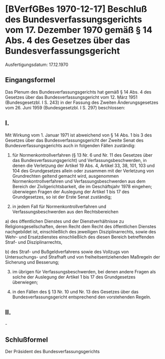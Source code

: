 # [BVerfGBes 1970-12-17] Beschluß des Bundesverfassungsgerichts vom 17. Dezember 1970 gemäß § 14 Abs. 4 des Gesetzes über das Bundesverfassungsgericht

Ausfertigungsdatum: 17.12.1970

 

## Eingangsformel

Das Plenum des Bundesverfassungsgerichts hat gemäß § 14 Abs. 4 des Gesetzes über das Bundesverfassungsgericht vom 12. März 1951 (Bundesgesetzbl. I S. 243) in der Fassung des Zweiten Änderungsgesetzes vom 26. Juni 1959 (Bundesgesetzbl. I S. 297) beschlossen:


## I.

Mit Wirkung vom 1. Januar 1971 ist abweichend von § 14 Abs. 1 bis 3 des Gesetzes über das Bundesverfassungsgericht der Zweite Senat des Bundesverfassungsgerichts auch in folgenden Fällen zuständig:

1. für Normenkontrollverfahren (§ 13 Nr. 6 und Nr. 11 des Gesetzes über das Bundesverfassungsgericht) und Verfassungsbeschwerden, in denen die Verletzung der Artikel 19 Abs. 4, Artikel 33, 38, 101, 103 und 104 des Grundgesetzes allein oder zusammen mit der Verletzung von Grundrechten geltend gemacht wird, ausgenommen Normenkontrollverfahren und Verfassungsbeschwerden aus dem Bereich der Zivilgerichtsbarkeit, die im Geschäftsjahr 1978 eingehen; überwiegen Fragen der Auslegung der Artikel 1 bis 17 des Grundgesetzes, so ist der Erste Senat zuständig;

2. in jedem Fall für Normenkontrollverfahren und Verfassungsbeschwerden aus den Rechtsbereichen

a) des öffentlichen Dienstes und der Dienstverhältnisse zu Religionsgesellschaften, deren Recht dem Recht des öffentlichen Dienstes nachgebildet ist, einschließlich des jeweiligen Disziplinarrechts, sowie des Wehr- und Ersatzdienstes einschließlich des diesen Bereich betreffenden Straf- und Disziplinarrechts,

b) des Straf- und Bußgeldverfahrens sowie des Vollzugs von Untersuchungs- und Strafhaft und von freiheitsentziehenden Maßregeln der Sicherung und Besserung;

3. im übrigen für Verfassungsbeschwerden, bei denen andere Fragen als solche der Auslegung der Artikel 1 bis 17 des Grundgesetzes überwiegen;

4. in den Fällen des § 13 Nr. 10 und Nr. 13 des Gesetzes über das Bundesverfassungsgericht entsprechend den vorstehenden Regeln.


## II.

\-


## Schlußformel

Der Präsident des Bundesverfassungsgerichts
